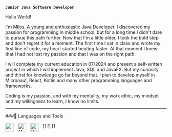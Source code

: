 **`Junior Java Software Developer`**

Hello World!

I'm Milos. A young and enthusiastic Java Developer. I discovered my passion for programming in middle school, but for a long time I didn't dare to pursue this path further.
Now that I'm a little older, I took the bold step and don't regret it for a moment. The first time I sat in class and wrote my first line of code, my heart started beating faster.
At that moment I knew that I had not lost my passion and that I was on the right path.

I will complete my current education in 07/2024 and present a self-written project in which I will implement Java, SQL and JavaFX. But my curiosity and thirst for knowledge go far beyond that.
I plan to develop myself in Micronaut, React, Kotlin and many other programming languages ​​and frameworks.

Coding is my passion, and with my mentality, my work ethic, my mindset and my willingness to learn, I know no limits.

---

###🧰 Languages and Tools

[<img align="left" alt="Java" width="26px" src="https://cdn.jsdelivr.net/gh/devicons/devicon@latest/icons/java/java-original.svg" style="padding-right:10px;" />]
[<img align="left" alt="MySQL" width="26px" src="https://cdn.jsdelivr.net/gh/devicons/devicon@latest/icons/mysql/mysql-original.svg" style="padding-right:10px;" />]
[<img align="left" alt="GitHub" width="26px" src="https://cdn.jsdelivr.net/gh/devicons/devicon@latest/icons/github/github-original-wordmark.svg" style="padding-right:10px;" style="padding-right:10px;" />]

#
